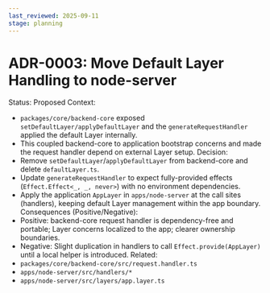 ```yaml
---
last_reviewed: 2025-09-11
stage: planning
---
```



# ADR-0003: Move Default Layer Handling to node-server
Status: Proposed
Context:
- `packages/core/backend-core` exposed `setDefaultLayer/applyDefaultLayer` and the `generateRequestHandler` applied the default Layer internally.
- This coupled backend-core to application bootstrap concerns and made the request handler depend on external Layer setup.
Decision:
- Remove `setDefaultLayer`/`applyDefaultLayer` from backend-core and delete `defaultLayer.ts`.
- Update `generateRequestHandler` to expect fully-provided effects (`Effect.Effect<_, _, never>`) with no environment dependencies.
- Apply the application `AppLayer` in `apps/node-server` at the call sites (handlers), keeping default Layer management within the app boundary.
Consequences (Positive/Negative):
- Positive: backend-core request handler is dependency-free and portable; Layer concerns localized to the app; clearer ownership boundaries.
- Negative: Slight duplication in handlers to call `Effect.provide(AppLayer)` until a local helper is introduced.
Related:
- `packages/core/backend-core/src/request.handler.ts`
- `apps/node-server/src/handlers/*`
- `apps/node-server/src/layers/app.layer.ts`
